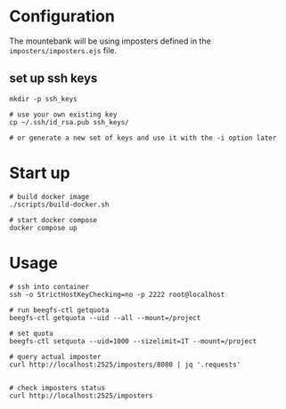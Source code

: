 # Configuration
The mountebank will be using imposters defined in the `imposters/imposters.ejs` file.

## set up ssh keys
```
mkdir -p ssh_keys

# use your own existing key
cp ~/.ssh/id_rsa.pub ssh_keys/

# or generate a new set of keys and use it with the -i option later
```


# Start up
```
# build docker image
./scripts/build-docker.sh

# start docker compose
docker compose up

```

# Usage
```
# ssh into container
ssh -o StrictHostKeyChecking=no -p 2222 root@localhost

# run beegfs-ctl getquota
beegfs-ctl getquota --uid --all --mount=/project

# set quota
beegfs-ctl setquota --uid=1000 --sizelimit=1T --mount=/project

# query actual imposter
curl http://localhost:2525/imposters/8080 | jq '.requests'


# check imposters status
curl http://localhost:2525/imposters


```

